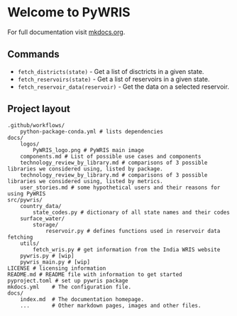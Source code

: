# Welcome to PyWRIS

For full documentation visit [mkdocs.org](https://www.mkdocs.org).

## Commands

* `fetch_districts(state)` - Get a list of disctricts in a given state.
* `fetch_reservoirs(state)` - Get a list of reservoirs in a given state.
* `fetch_reservoir_data(reservoir)` - Get the data on a selected reservoir.

## Project layout
    .github/workflows/
        python-package-conda.yml # lists dependencies
    docs/
        logos/
            PyWRIS_logo.png # PyWRIS main image
        components.md # List of possible use cases and components
        technology_review_by_library.md # comparisons of 3 possible libraries we considered using, listed by package.
        technology_review_by_library.md # comparisons of 3 possible libraries we considered using, listed by metrics.
        user_stories.md # some hypothetical users and their reasons for using PyWRIS
    src/pywris/
        country_data/
            state_codes.py # dictionary of all state names and their codes
        surface_water/
            storage/
                reservoir.py # defines functions used in reservoir data fetching
        utils/
            fetch_wris.py # get information from the India WRIS website
        pywris.py # [wip]
        pywris_main.py # [wip]
    LICENSE # licensing information
    README.md # README file with information to get started
    pyproject.toml # set up pywris package
    mkdocs.yml    # The configuration file.
    docs/
        index.md  # The documentation homepage.
        ...       # Other markdown pages, images and other files.
